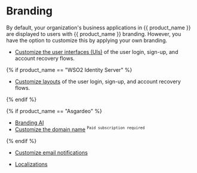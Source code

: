 # Branding

By default, your organization's business applications in {{ product_name }} are displayed to users with {{ product_name }} branding. However, you have the option to customize this by applying your own branding.

- [Customize the user interfaces (UIs)]({{base_path}}/guides/branding/configure-ui-branding/) of the user login, sign-up, and account recovery flows.

{% if product_name == "WSO2 Identity Server" %}

- [Customize layouts]({{base_path}}/guides/branding/add-custom-layouts/) of the user login, sign-up, and account recovery flows.

{% endif %}

{% if product_name == "Asgardeo" %}
- [Branding AI]({{base_path}}/guides/branding/branding-ai/)
- [Customize the domain name]({{base_path}}/guides/branding/configure-custom-domains/) <sup>`Paid subscription required`</sup>

{% endif %}

- [Customize email notifications]({{base_path}}/guides/branding/customize-email-templates/)

- [Localizations]({{base_path}}/guides/branding/localization/)